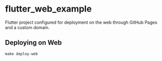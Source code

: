 # flutter_web_example

Flutter project configured for deployment on the web through GitHub Pages and a custom domain.

## Deploying on Web

```
make deploy-web
```
